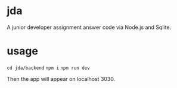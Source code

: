 # jda
A junior developer assignment answer code via Node.js and Sqlite.

# usage 

`cd jda/backend`
`npm i`
`npm run dev`

Then the app will appear on localhost 3030. 